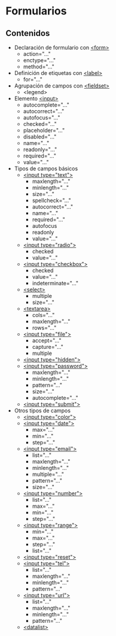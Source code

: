 # Formularios

## Contenidos

* Declaración de formulario con [\<form>](https://developer.mozilla.org/es/docs/Web/HTML/Element/form)
  * action="..."
  * enctype="..."
  * method="..."
* Definición de etiquetas con [\<label>](https://developer.mozilla.org/es/docs/Web/HTML/Element/label)
  * for="..."
* Agrupación de campos con [\<fieldset>](https://developer.mozilla.org/es/docs/Web/HTML/Element/fieldset)
  * \<legend>
* Elemento [\<input>](https://developer.mozilla.org/es/docs/Web/HTML/Element/input)
  * autocomplete="..."
  * autocorrect="..."
  * autofocus="..."
  * checked="..."
  * placeholder="..."
  * disabled="..."
  * name="..."
  * readonly="..."
  * required="..."
  * value="..."
* Tipos de campos básicos
  * [\<input type="text">](https://developer.mozilla.org/en-US/docs/Web/HTML/Element/input/text)
    * maxlength="..."
    * minlength="..."
    * size="..."
    * spellcheck="..."
    * autocorrect="..."
    * name="..."
    * required="..."
    * autofocus
    * readonly
    * value="..."
  * [\<input type="radio">](https://developer.mozilla.org/en-US/docs/Web/HTML/Element/input/radio)
    * checked
    * value="..."
  * [\<input type="checkbox">](https://developer.mozilla.org/es/docs/Web/HTML/Element/input/checkbox)
    * checked
    * value="..."
    * indeterminate="..."
  * [\<select>](https://developer.mozilla.org/es/docs/Web/HTML/Element/select)
    * multiple
    * size="..."
  * [\<textarea>](https://developer.mozilla.org/es/docs/Web/HTML/Element/textarea)
    * cols="..."
    * maxlength="..."
    * rows="..."
  * [\<input type="file">](https://developer.mozilla.org/en-US/docs/Web/HTML/Element/input/file)
    * accept="..."
    * capture="..."
    * multiple
  * [\<input type="hidden">](https://developer.mozilla.org/es/docs/Web/HTML/Element/input/hidden)
  * [\<input type="password">](https://developer.mozilla.org/es/docs/Web/HTML/Element/input/password)
    * maxlength="..."
    * minlength="..."
    * pattern="..."
    * size="..."
    * autocomplete="..."
  * [\<input type="submit">](https://developer.mozilla.org/en-US/docs/Web/HTML/Element/input/submit)
* Otros tipos de campos
  * [\<input type="color">](https://developer.mozilla.org/en-US/docs/Web/HTML/Element/input/color)
  * [\<input type="date">](https://developer.mozilla.org/en-US/docs/Web/HTML/Element/input/date)
    * max="..."
    * min="..."
    * step="..."
  * [\<input type="email">](https://developer.mozilla.org/en-US/docs/Web/HTML/Element/input/email)
    * list="..."
    * maxlength="..."
    * minlength="..."
    * multiple="..."
    * pattern="..."
    * size="..."
  * [\<input type="number">](https://developer.mozilla.org/en-US/docs/Web/HTML/Element/input/number)
    * list="..."
    * max="..."
    * min="..."
    * step="..."
  * [\<input type="range">](https://developer.mozilla.org/es/docs/Web/HTML/Element/input/range)
    * min="..."
    * max="..."
    * step="..."
    * list="..."
  * [\<input type="reset">](https://developer.mozilla.org/en-US/docs/Web/HTML/Element/input/reset)
  * [\<input type="tel">](https://developer.mozilla.org/en-US/docs/Web/HTML/Element/input/tel)
    * list="..."
    * maxlength="..."
    * minlength="..."
    * pattern="..."
  * [\<input type="url">](https://developer.mozilla.org/en-US/docs/Web/HTML/Element/input/url)
    * list="..."
    * maxlength="..."
    * minlength="..."
    * pattern="..."
  * [\<datalist>](https://developer.mozilla.org/es/docs/Web/HTML/Element/datalist)
